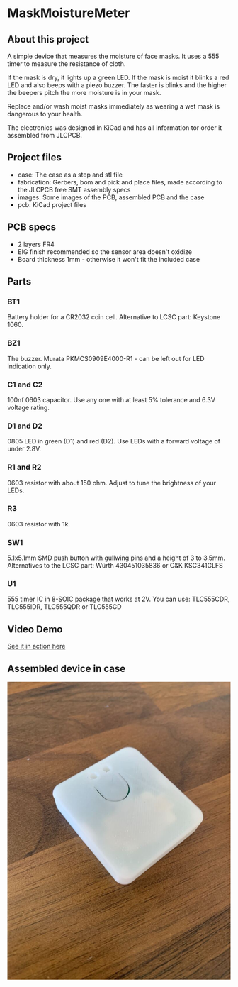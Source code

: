 # MaskMoistureMeter

## About this project

A simple device that measures the moisture of face masks. It uses a 555 timer to measure the resistance of cloth.

If the mask is dry, it lights up a green LED. If the mask is moist it blinks a red LED and also beeps with a piezo buzzer.
The faster is blinks and the higher the beepers pitch the more moisture is in your mask.

Replace and/or wash moist masks immediately as wearing a wet mask is dangerous to your health.

The electronics was designed in KiCad and has all information tor order it assembled from JLCPCB.

## Project files

- case: The case as a step and stl file
- fabrication: Gerbers, bom and pick and place files, made according to the JLCPCB free SMT assembly specs
- images: Some images of the PCB, assembled PCB and the case
- pcb: KiCad project files

## PCB specs

- 2 layers FR4
- EIG finish recommended so the sensor area doesn't oxidize
- Board thickness 1mm - otherwise it won't fit the included case

## Parts

### BT1
Battery holder for a CR2032 coin cell. Alternative to LCSC part: Keystone 1060.

### BZ1
The buzzer. Murata PKMCS0909E4000-R1 - can be left out for LED indication only.

### C1 and C2
100nf 0603 capacitor. Use any one with at least 5% tolerance and 6.3V voltage rating.

### D1 and D2
0805 LED in green (D1) and red (D2). Use LEDs with a forward voltage of under 2.8V.

### R1 and R2
0603 resistor with about 150 ohm. Adjust to tune the brightness of your LEDs.

### R3
0603 resistor with 1k.

### SW1
5.1x5.1mm SMD push button with gullwing pins and a height of 3 to 3.5mm.
Alternatives to the LCSC part: Würth 430451035836 or C&K KSC341GLFS

### U1
555 timer IC in 8-SOIC package that works at 2V.
You can use: TLC555CDR, TLC555IDR, TLC555QDR or TLC555CD

## Video Demo

[See it in action here](https://www.youtube.com/watch?v=SBzcOsZzkjE)

## Assembled device in case

![Meter in case](https://github.com/RickP/MaskMoistureMeter/blob/master/images/Case_front.jpg?raw=true)
